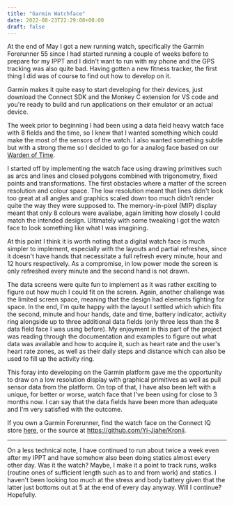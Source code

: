 ```yaml
---
title: "Garmin Watchface"
date: 2022-08-23T22:29:08+08:00
draft: false
---
```


At the end of May I got a new running watch, specifically the Garmin Forerunner 55 since I had started running a couple of weeks before to prepare for my IPPT and I didn't want to run with my phone and the GPS tracking was also quite bad. Having gotten a new fitness tracker, the first thing I did was of course to find out how to develop on it.

Garmin makes it quite easy to start developing for their devices, just download the Connect SDK and the Monkey C extension for VS code and you're ready to build and run applications on their emulator or an actual device.

The week prior to beginning I had been using a data field heavy watch face with 8 fields and the time, so I knew that I wanted something which could make the most of the sensors of the watch. I also wanted something subtle but with a strong theme so I decided to go for a analog face based on our [Warden of Time](https://www.youtube.com/c/OuroKroniiCh).

I started off by implementing the watch face using drawing primitives such as arcs and lines and closed polygons combined with trigonometry, fixed points and transformations. The first obstacles where a matter of the screen resolution and colour space. The low resolution meant that lines didn't look too great at all angles and graphics scaled down too much didn't render quite the way they were supposed to. The memory-in-pixel (MIP) display meant that only 8 colours were avaliabe, again limiting how closely I could match the intended design. Ultimately with some tweaking I got the watch face to look something like what I was imagining.

At this point I think it is worth noting that a digital watch face is much simpler to implement, especially with the layouts and partial refreshes, since it doesn't have hands that necessitate a full refresh every minute, hour and 12 hours respectively. As a compromise, in low power mode the screen is only refreshed every minute and the second hand is not drawn.

The data screens were quite fun to implement as it was rather exciting to figure out how much I could fit on the screen. Again, another challenge was the limited screen space, meaning that the design had elements fighting for space. In the end, I'm quite happy with the layout I settled which which fits the second, minute and hour hands, date and time, battery indicator, activity ring alongside up to three additional data fields (only three less than the 8 data field face I was using before). My enjoyment in this part of the project was reading through the documentation and examples to figure out what data was available and how to acquire it, such as heart rate and the user's heart rate zones, as well as their daily steps and distance which can also be used to fill up the activity ring.

This foray into developing on the Garmin platform gave me the opportunity to draw on a low resolution display with graphical primitives as well as pull sensor data from the platform. On top of that, I have also been left with a unique, for better or worse, watch face that I've been using for close to 3 months now. I can say that the data fields have been more than adequate and I'm very satisfied with the outcome.

If you own a Garmin Forerunner, find the watch face on the Connect IQ store [here](https://apps.garmin.com/ja-JP/apps/6d184728-2c8d-4517-818a-3b1d75dc8bc6), or the source at https://github.com/Yi-Jiahe/Kronii.

---

On a less technical note, I have continued to run about twice a week even after my IPPT and have somehow also been doing statics almost every other day. Was it the watch? Maybe, I make it a point to track runs, walks (routine ones of sufficient length such as to and from work) and statics. I haven't been looking too much at the stress and body battery given that the latter just bottoms out at 5 at the end of every day anyway. Will I continue? Hopefully.